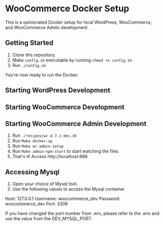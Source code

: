 # WooCommerce Docker Setup

This is a opinionated Docker setup for local WordPress, WooCommerce, and WooCommerce Admin development. 

## Getting Started

1. Clone this repository.
2. Make `config.sh` executable by running `chmod +x config.sh`
3. Run `./config.sh`

You're now ready to run the Docker.

## Starting WordPress Development
## Starting WooCommerce Development
## Starting WooCommerce Admin Development

1. Run `./recipes/wc-4.7.1-dev.sh`
2. Run `Make docker-up`
3. Run `Make wc-admin-setup`
4. Run `Make admin-npm-start` to start watching the files
5. That's it! Access http://localhost:888




## Accessing Mysql

1. Open your choice of Mysql tool.
2. Use the following values to access the Mysql container 

Host: 127.0.0.1
Username: woocommerce_dev
Password: woocommerce_dev
Port: 3309

If you have changed the port number from .env, please refer to the .env and use the value from the DEV_MYSQL_PORT.